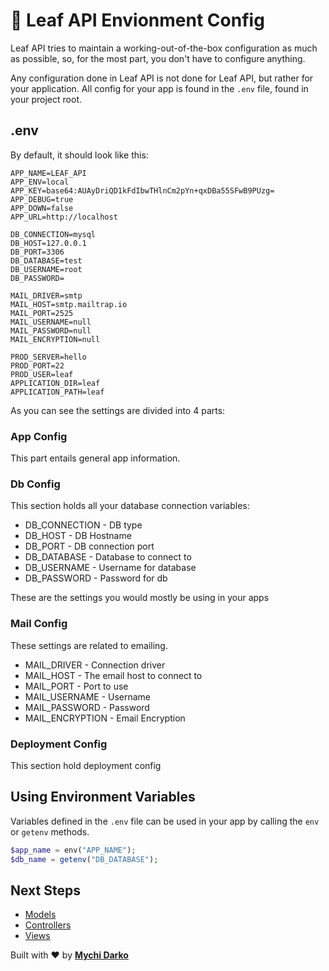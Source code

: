 # 📕 Leaf API Envionment Config

Leaf API tries to maintain a working-out-of-the-box configuration as much as possible, so, for the most part, you don't have to configure anything.

Any configuration done in Leaf API is not done for Leaf API, but rather for your application. All config for your app is found in the `.env` file, found in your project root.

## .env

By default, it should look like this:

```env
APP_NAME=LEAF_API
APP_ENV=local
APP_KEY=base64:AUAyDriQD1kFdIbwTHlnCm2pYn+qxDBa55SFwB9PUzg=
APP_DEBUG=true
APP_DOWN=false
APP_URL=http://localhost

DB_CONNECTION=mysql
DB_HOST=127.0.0.1
DB_PORT=3306
DB_DATABASE=test
DB_USERNAME=root
DB_PASSWORD=

MAIL_DRIVER=smtp
MAIL_HOST=smtp.mailtrap.io
MAIL_PORT=2525
MAIL_USERNAME=null
MAIL_PASSWORD=null
MAIL_ENCRYPTION=null

PROD_SERVER=hello
PROD_PORT=22
PROD_USER=leaf
APPLICATION_DIR=leaf
APPLICATION_PATH=leaf
```

As you can see the settings are divided into 4 parts:

### App Config

This part entails general app information.

### Db Config

This section holds all your database connection variables:

- DB_CONNECTION - DB type
- DB_HOST - DB Hostname
- DB_PORT - DB connection port
- DB_DATABASE - Database to connect to
- DB_USERNAME - Username for database
- DB_PASSWORD - Password for db

These are the settings you would mostly be using in your apps

### Mail Config

These settings are related to emailing.

- MAIL_DRIVER - Connection driver
- MAIL_HOST - The email host to connect to
- MAIL_PORT - Port to use
- MAIL_USERNAME - Username
- MAIL_PASSWORD - Password
- MAIL_ENCRYPTION - Email Encryption

### Deployment Config

This section hold deployment config

## Using Environment Variables

Variables defined in the `.env` file can be used in your app by calling the `env` or `getenv` methods.

```php
$app_name = env("APP_NAME");
$db_name = getenv("DB_DATABASE");
```

## Next Steps

- [Models](/leaf-api/v/2.0/core/models)
- [Controllers](/leaf-api/v/2.0/core/controllers)
- [Views](/leaf-api/v/2.0/core/views)

Built with ❤ by [**Mychi Darko**](//mychi.netlify.app)
